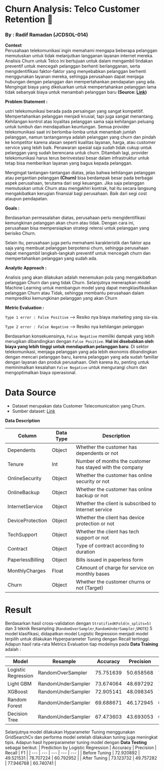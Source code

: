 # **Churn Analysis: Telco Customer Retention 📡**
### **By : Radif Ramadan (JCDSOL-014)**

**Context**  
Perusahaan telekomunikasi ingin memahami mengapa beberapa pelanggan memutuskan untuk tidak melanjutkan langganan layanan internet mereka. Analisis Churn untuk Telco ini bertujuan untuk dalam mengambil tindakan preventif untuk mencegah pelanggan berhenti berlangganan, serta mengidentifikasi faktor-faktor yang menyebabkan pelanggan berhenti menggunakan layanan mereka, sehingga perusahaan dapat menjaga hubungan dengan pelanggan dan mempertahankan pendapatan yang ada. Mengingat biaya yang dikeluarkan untuk mempertahankan pelanggan lama tidak sebanyak biaya untuk menambah pelanggan baru **(Source: [Link](https://hbr.org/2014/10/the-value-of-keeping-the-right-customers))**

**Problem Statement :**

ustri telekomunikasi berada pada persaingan yang sangat kompetitif. Mempertahankan pelanggan menjadi krusial, tapi juga sangat menantang. Kehilangan kontrol atas loyalitas pelanggan sama saja kehilangan peluang untuk tumbuh dan mendapatkan keuntungan. Semua provider telekomunikasi saat ini berlomba-lomba untuk menambah jumlah pelanggan, namun tantangannya adalah pelanggan yang churn dan pindah ke kompetitor karena alasan seperti kualitas layanan, harga, atau customer service yang lebih baik. Penawaran spesial saja sudah tidak cukup untuk pelanggan yang sudah berencana untuk churn. Ditambah lagi, provider telekomunikasi harus terus berinvestasi besar dalam infrastruktur untuk tetap bisa memberikan layanan yang bagus kepada pelanggan.

Mengingat tantangan-tantangan diatas, jelas bahwa kehilangan pelanggan atau pergantian pelanggan **(Churn)** bisa berdampak besar pada berbagai aspek perusahaan, terutama dari segi keuangan. Jika saja pelanggan memutuskan untuk Churn atau mengakhiri kontrak, hal itu secara langsung mengakibatkan kerugian finansial bagi perusahaan. Baik dari segi cost ataupun pendapatan.

**Goals :**

Berdasarkan permasalahan diatas, perusahaan perlu mengidentifikasi kemungkinan pelanggan akan churn atau tidak. Dengan cara ini, perusahaan bisa mempersiapkan strategi retensi untuk pelanggan yang berisiko Churn.

Selain itu, perusahaan juga perlu memahami karakteristik dan faktor apa saja yang membuat pelanggan berpotensi churn, sehingga perusahaan dapat mengambil langkah-langkah preventif untuk mencegah churn dan mempertahankan pelanggan yang sudah ada.


**Analytic Approach :**

Analisis yang akan dilakukan adalah menemukan pola yang mengakibatkan pelanggan Churn dan yang tidak Churn. Selanjutnya menerapkan model Machine Learning untuk membangun model yang dapat mengklasifikasikan pelanggan Churn atau Tidak, sehingga membantu perusahaan dalam memprediksi kemungkinan pelanggan yang akan Churn

**Metric Evaluation :**

`Type 1 error : False Positive` --> Resiko nya biaya marketing yang sia-sia.

`Type 2 error : False Negative` --> Resiko nya kehilangan pelanggan

Berdasarkan konsekuensinya, `False Negative` memiliki dampak yang lebih merugikan dibandingkan dengan `False Positive`. **Hal ini disebabkan oleh biaya yang lebih tinggi untuk mendapatkan pelanggan baru**. Di sektor telekomunikasi, menjaga pelanggan yang ada lebih ekonomis dibandingkan dengan mencari pelanggan baru, karena pelanggan yang ada sudah familiar dengan layanan dan produk perusahaan. Oleh karena itu, penting untuk meminimalkan kesalahan `False Negative` untuk mengurangi churn dan mengoptimalkan biaya operasional.

# Data Source

- Dataset merupakan data Customer Telecomunication yang Churn.
- Sumber dataset: [Link]([https://www.kaggle.com/datasets/pankajjsh06/ibm-watson-marketing-customer-value-data](https://drive.google.com/drive/folders/1_fR7R0srpZgnFnanbrmELgnK-xmzMAHp))

**Data Description**

| **Column** | **Data Type** | **Description** |
| --- | --- | --- |
| Dependents | Object | Whether the customer has dependents or not |
| Tenure | Int | Number of months the customer has stayed with the company |
| OnlineSecurity | Object | Whether the customer has online security or not |
| OnlineBackup | Object | Whether the customer has online backup or not |
| InternetService | Object | Whether the client is subscribed to Internet service |
| DeviceProtection | Object | Whether the client has device protection or not |
| TechSupport | Object | Whether the client has tech support or not |
| Contract | Object | Type of contract according to duration |
| PaperlessBilling | Object | Bills issued in paperless form |
| MonthlyCharges | Float | CAmount of charge for service on monthly bases |
| Churn | Object | Whether the customer churns or not (Target) |

# Result

Berdasarkan hasil cross-validation dengan `StratifiedKFold(n_splits=5)` dan 3 teknik Resampling (`RandomOverSampler`,`RandomUnderSampler`,`SMOTE`) 5 model klasifikasi, didapatkan model Logistic Regression menjadi model terpilih untuk dilakukan Hyperparameter Tuning dengan Recall tertinggi. Adapun hasil rata-rata Metrics Evaluation tiap modelnya pada **Data Training** adalah :

| Model | Resample | Accuracy | Precision | Recall | F1 |
| --- | --- | --- | --- | --- | --- |
| Logistic Regression | RandomOverSampler | 75.751639 | 50.658568 | 79.867299 | 61.979351 |
| Light GBM | RandomUnderSampler | 73.674064 | 48.697292 | 76.923042 | 59.611764 | 
| XGBoost | RandomUnderSampler | 72.905141 | 48.098345 | 75.592868 | 58.749923 |
| Random Forest | RandomUnderSampler | 69.688671 | 46.172945 | 68.468066 | 55.137465 |
| Decision Tree | RandomUnderSampler | 67.473603 | 43.693053 | 65.905665 | 52.524896 |

Selanjutnya model dilakukan Hyparameter Tuning menggunakan GridSearchCv dan performa model setelah dilakukan tuning juga meningkat tipis. Adapun hasil hyperparameter tuning model dengan **Data Testing** sebagai berikut:
| Prediction by Logistic Regression | Accuracy | Precision | Recall | F1 |
| --- | --- | --- | --- | --- |
| Before Tuning | 72.920892 | 49.521531	| 78.707224	| 60.792952 |
| After Tuning | 73.123732 | 49.757282 | 77.946768 | 60.740741 |
